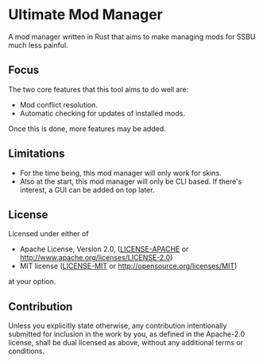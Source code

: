 # Ultimate Mod Manager
A mod manager written in Rust that aims to make managing mods for SSBU much less painful.

## Focus

The two core features that this tool aims to do well are:
- Mod conflict resolution.
- Automatic checking for updates of installed mods.

Once this is done, more features may be added.

## Limitations

- For the time being, this mod manager will only work for skins.
- Also at the start, this mod manager will only be CLI based. If there's interest, a GUI can be added on top later.

## License

Licensed under either of

* Apache License, Version 2.0, ([LICENSE-APACHE](LICENSE-APACHE) or http://www.apache.org/licenses/LICENSE-2.0)
* MIT license ([LICENSE-MIT](LICENSE-MIT) or http://opensource.org/licenses/MIT)

at your option.

## Contribution

Unless you explicitly state otherwise, any contribution intentionally submitted for inclusion in the work by you,
as defined in the Apache-2.0 license, shall be dual licensed as above, without any additional terms or conditions.
